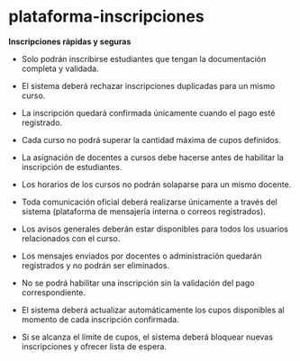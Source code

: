 # plataforma-inscripciones

**Inscripciones rápidas y seguras**

- Solo podrán inscribirse estudiantes que tengan la documentación completa y validada.

- El sistema deberá rechazar inscripciones duplicadas para un mismo curso.

- La inscripción quedará confirmada únicamente cuando el pago esté registrado.

- Cada curso no podrá superar la cantidad máxima de cupos definidos.

- La asignación de docentes a cursos debe hacerse antes de habilitar la inscripción de estudiantes.

- Los horarios de los cursos no podrán solaparse para un mismo docente.

- Toda comunicación oficial deberá realizarse únicamente a través del sistema (plataforma de mensajería interna o correos registrados).

- Los avisos generales deberán estar disponibles para todos los usuarios relacionados con el curso.

- Los mensajes enviados por docentes o administración quedarán registrados y no podrán ser eliminados.

- No se podrá habilitar una inscripción sin la validación del pago correspondiente.

- El sistema deberá actualizar automáticamente los cupos disponibles al momento de cada inscripción confirmada.

- Si se alcanza el límite de cupos, el sistema deberá bloquear nuevas inscripciones y ofrecer lista de espera.